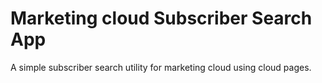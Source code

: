 # Marketing cloud Subscriber Search App

A simple subscriber search utility for marketing cloud using cloud pages.


